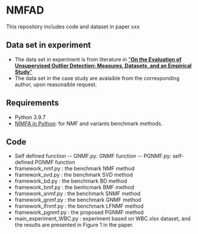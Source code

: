 # NMFAD
This repository includes code and dataset in paper xxx
## Data set in experiment
- The data set in experiment is from literature in ["__On the Evaluation of Unsupervised Outlier Detection:
Measures, Datasets, and an Empirical Study__"](https://www.dbs.ifi.lmu.de/research/outlier-evaluation/DAMI/)
- The data set in the case study are avalaible from the corresponding author, upon reasonalble request.
## Requirements
- Python 3.9.7
- [NIMFA in Python](http://nimfa.biolab.si/): for NMF and variants benchmark methods.
## Code
- Self defined function
-- GNMF.py: GNMF function
-- PGNMF.py: self-defined PGNMF function
- framework_nmf.py : the benchmark NMF method
- framework_svd.py : the benchmark SVD method
- framework_bd.py : the benchmark BD method
- framework_bmf.py : the benhcmark BMF method
- framework_snmf.py : the benchmark SNMF method
- framework_gnmf.py : the benchmark GNMF method
- framework_lfnmf.py : the benchmark LFNMF method
- framework_pgnmf.py : the proposed PGNMF method
- main_experiment_WBC.py : experiment based on WBC.xlsx dataset, and the results are presented in Figure 1 in the paper.
